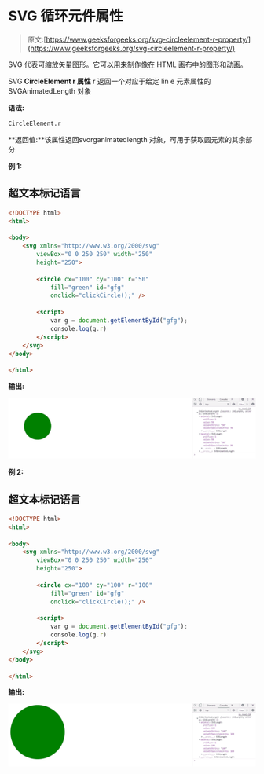# SVG 循环元件属性

> 原文:[https://www.geeksforgeeks.org/svg-circleelement-r-property/](https://www.geeksforgeeks.org/svg-circleelement-r-property/)

SVG 代表可缩放矢量图形。它可以用来制作像在 HTML 画布中的图形和动画。

SVG **CircleElement r 属性** r 返回一个对应于给定 lin e 元素属性的 SVGAnimatedLength 对象

**语法:**

```html
CircleElement.r

```

**返回值:**该属性返回svorganimatedlength 对象，可用于获取圆元素的其余部分

**例 1:**

## 超文本标记语言

```html
<!DOCTYPE html>
<html>

<body>
    <svg xmlns="http://www.w3.org/2000/svg" 
        viewBox="0 0 250 250" width="250" 
        height="250">

        <circle cx="100" cy="100" r="50" 
            fill="green" id="gfg" 
            onclick="clickCircle();" />

        <script>
            var g = document.getElementById("gfg");
            console.log(g.r)
        </script>
    </svg>
</body>

</html>
```

**输出:**

![](img/2e70636757196b89b3758a1e1ecdfaee.png)

**例 2:**

## 超文本标记语言

```html
<!DOCTYPE html>
<html>

<body>
    <svg xmlns="http://www.w3.org/2000/svg" 
        viewBox="0 0 250 250" width="250" 
        height="250">

        <circle cx="100" cy="100" r="100" 
            fill="green" id="gfg" 
            onclick="clickCircle();" />

        <script>
            var g = document.getElementById("gfg");
            console.log(g.r)
        </script>
    </svg>
</body>

</html>
```

**输出:**

![](img/faaad5246eb646af018ff34974c990c0.png)